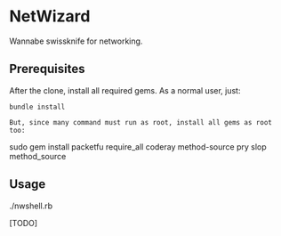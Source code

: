 # NetWizard

Wannabe swissknife for networking.

## Prerequisites

After the clone, install all required gems.
As a normal user, just:

```
bundle install

But, since many command must run as root, install all gems as root too:

```
sudo gem install packetfu require_all coderay method-source pry slop method_source


## Usage

./nwshell.rb

[TODO]
